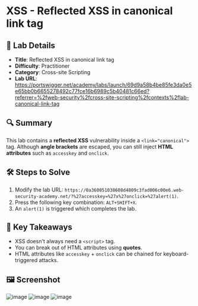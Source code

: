 # XSS - Reflected XSS in canonical link tag

## 📌 Lab Details
- **Title**: Reflected XSS in canonical link tag
- **Difficulty**: Practitioner
- **Category**: Cross-site Scripting
- **Lab URL**: https://portswigger.net/academy/labs/launch/69d9a58b4be85fe3da0e5e65bb0b6655278492c77fce16b6989c5b40481c66ed?referrer=%2fweb-security%2fcross-site-scripting%2fcontexts%2flab-canonical-link-tag

## 🔍 Summary
This lab contains a **reflected XSS** vulnerability inside a `<link="canonical">` tag. Although **angle brackets** are escaped, you can still inject **HTML attributes** such as `accesskey` and `onclick`.

## 🛠 Steps to Solve
1. Modify the lab URL: `https://0a360051038608d4809c3fad006c00e6.web-security-academy.net/?%27accesskey=%27x%27onclick=%27alert(1)`.
2. Press the following key combination: `ALT+SHIFT+X`.
3. An `alert(1)` is triggered which completes the lab.

## 📖 Key Takeaways
- XSS doesn't always need a `<script>` tag.
- You can break out of HTML attributes using **quotes**.
- HTML attributes like `accesskey` + `onclick` can be chained for keyboard-triggered attacks.

## 🖼️ Screenshot 
![image](https://github.com/user-attachments/assets/d273a69e-147b-419a-befa-878276ae6b49)
![image](https://github.com/user-attachments/assets/7dcb2cf8-1f30-427f-af0d-d53380893575)
![image](https://github.com/user-attachments/assets/65b07a57-c264-4e9a-bc74-d6c2233b7a74)
